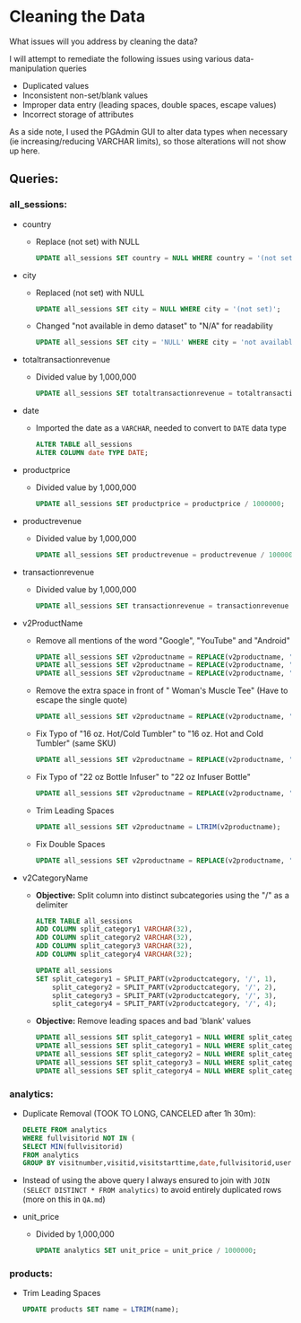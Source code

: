 # Cleaning the Data
What issues will you address by cleaning the data?

I will attempt to remediate the following issues using various data-manipulation queries
- Duplicated values
- Inconsistent non-set/blank values
- Improper data entry (leading spaces, double spaces, escape values)
- Incorrect storage of attributes

As a side note, I used the PGAdmin GUI to alter data types when necessary (ie increasing/reducing VARCHAR limits), so those alterations will not show up here.

## Queries:

### all_sessions:

- country
    - Replace (not set) with NULL
        ```SQL
        UPDATE all_sessions SET country = NULL WHERE country = '(not set)';
        ```

- city
    - Replaced (not set) with NULL
        ```SQL
        UPDATE all_sessions SET city = NULL WHERE city = '(not set)';
        ```

    - Changed "not available in demo dataset" to "N/A" for readability
        ```SQL
        UPDATE all_sessions SET city = 'NULL' WHERE city = 'not available in demo dataset';
        ```

- totaltransactionrevenue
    - Divided value by 1,000,000
        ```SQL
        UPDATE all_sessions SET totaltransactionrevenue = totaltransactionrevenue / 1000000;
        ```
    
- date
  - Imported the date as a `VARCHAR`, needed to convert to `DATE` data type
    ```SQL
    ALTER TABLE all_sessions
    ALTER COLUMN date TYPE DATE;
    ```

- productprice
    - Divided value by 1,000,000
        ```SQL
        UPDATE all_sessions SET productprice = productprice / 1000000;
        ```

- productrevenue
    - Divided value by 1,000,000
        ```SQL
        UPDATE all_sessions SET productrevenue = productrevenue / 1000000;
        ```

- transactionrevenue
    - Divided value by 1,000,000
        ```SQL
        UPDATE all_sessions SET transactionrevenue = transactionrevenue / 1000000;
        ```

- v2ProductName
    - Remove all mentions of the word "Google", "YouTube" and "Android"
        ```SQL
        UPDATE all_sessions SET v2productname = REPLACE(v2productname, 'Google ', '');
        UPDATE all_sessions SET v2productname = REPLACE(v2productname, 'Android ', '');
        UPDATE all_sessions SET v2productname = REPLACE(v2productname, 'YouTube ', ''); 
        ```

    - Remove the extra space in front of " Woman's Muscle Tee" (Have to escape the single quote)
        ```SQL
        UPDATE all_sessions SET v2productname = REPLACE(v2productname, ' Women''s Muscle Tee', 'Women''s Muscle Tee');
        ```

    - Fix Typo of "16 oz. Hot/Cold Tumbler" to "16 oz. Hot and Cold Tumbler" (same SKU)
        ```SQL
        UPDATE all_sessions SET v2productname = REPLACE(v2productname, '16 oz. Hot/Cold Tumbler', '16 oz. Hot and Cold Tumbler');
        ```

    - Fix Typo of "22 oz Bottle Infuser" to "22 oz Infuser Bottle"
        ```SQL
        UPDATE all_sessions SET v2productname = REPLACE(v2productname, '22 oz Bottle Infuser', '22 oz Infuser Bottle');
        ```

    - Trim Leading Spaces
        ```SQL
        UPDATE all_sessions SET v2productname = LTRIM(v2productname);
        ```
    - Fix Double Spaces
        ```SQL
        UPDATE all_sessions SET v2productname = REPLACE(v2productname, '  ', ' ');
        ```

- v2CategoryName
  - **Objective:** Split column into distinct subcategories using the "/" as a delimiter
    ```SQL 
    ALTER TABLE all_sessions
    ADD COLUMN split_category1 VARCHAR(32),
    ADD COLUMN split_category2 VARCHAR(32),
    ADD COLUMN split_category3 VARCHAR(32),
    ADD COLUMN split_category4 VARCHAR(32);

    UPDATE all_sessions
    SET split_category1 = SPLIT_PART(v2productcategory, '/', 1),
        split_category2 = SPLIT_PART(v2productcategory, '/', 2),
        split_category3 = SPLIT_PART(v2productcategory, '/', 3),
        split_category4 = SPLIT_PART(v2productcategory, '/', 4);
    ```
  - **Objective:** Remove leading spaces and bad 'blank' values
    ```SQL
    UPDATE all_sessions SET split_category1 = NULL WHERE split_category1 = '${escCatTitle}';
    UPDATE all_sessions SET split_category1 = NULL WHERE split_category1 = '(not set)';
    UPDATE all_sessions SET split_category2 = NULL WHERE split_category2 = '';
    UPDATE all_sessions SET split_category3 = NULL WHERE split_category3 = '';
    UPDATE all_sessions SET split_category4 = NULL WHERE split_category4 = '';
    ```  

### analytics:
- Duplicate Removal (TOOK TO LONG, CANCELED after 1h 30m):
    ```SQL
    DELETE FROM analytics
    WHERE fullvisitorid NOT IN (
    SELECT MIN(fullvisitorid)
    FROM analytics
    GROUP BY visitnumber,visitid,visitstarttime,date,fullvisitorid,userid,channelgrouping,socialengagementtype,units_sold,pageviews,timeonsite,bounces,revenue,unit_price);
    ```

- Instead of using the above query I always ensured to join with `JOIN (SELECT DISTINCT * FROM analytics)` to avoid entirely duplicated rows (more on this in `QA.md`)

- unit_price
  - Divided by 1,000,000
    ```SQL
    UPDATE analytics SET unit_price = unit_price / 1000000;
    ```

### products:

- Trim Leading Spaces
    ```SQL
    UPDATE products SET name = LTRIM(name);
    ```